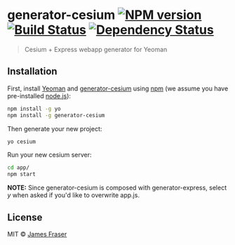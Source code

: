 # generator-cesium [![NPM version][npm-image]][npm-url] [![Build Status][travis-image]][travis-url] [![Dependency Status][daviddm-image]][daviddm-url]
> Cesium + Express webapp generator for Yeoman

## Installation

First, install [Yeoman](http://yeoman.io) and [generator-cesium](https://www.npmjs.com/package/generator-cesium) using [npm](https://www.npmjs.com/) (we assume you have pre-installed [node.js](https://nodejs.org/)):
```bash
npm install -g yo
npm install -g generator-cesium
```

Then generate your new project:
```bash
yo cesium
```

Run your new cesium server:
```bash
cd app/
npm start
```


**NOTE:**
Since generator-cesium is composed with generator-express, select _y_ when asked if you'd like to overwrite app.js.

## License

MIT © [James Fraser](https://www.wulfgar.pro)


[npm-image]: https://badge.fury.io/js/generator-cesium.svg
[npm-url]: https://npmjs.org/package/generator-cesium
[travis-image]: https://travis-ci.org/wulfgarpro/generator-cesium.svg?branch=master
[travis-url]: https://travis-ci.org/wulfgarpro/generator-cesium
[daviddm-image]: https://david-dm.org/wulfgarpro/generator-cesium.svg?theme=shields.io
[daviddm-url]: https://david-dm.org/wulfgarpro/generator-cesium
